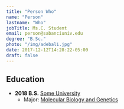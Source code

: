 ```yaml
---
title: "Person Who"
name: "Person"
lastname: "Who"
jobTitle: Ms.C. Student
email: person@sabanciuniv.edu
degree: "B.Sc."
photo: "/img/adebali.jpg"
date: 2017-12-12T14:28:22-05:00
draft: false
---
```


## Education
<!-- {{< textlink text="helloWorld!" link="hello.com" >}} -->

* **2018 B.S.** [Some University](http://some.edu.tr)
    * Major: [Molecular Biology and Genetics](http://bio.some.edu.tr)
